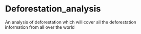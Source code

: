 # Deforestation_analysis
An analysis of deforestation which will cover all the deforestation information from all over the world
